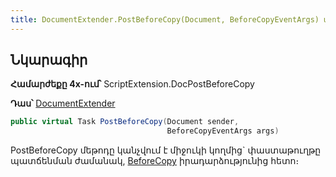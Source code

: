 ```yaml
---
title: DocumentExtender.PostBeforeCopy(Document, BeforeCopyEventArgs) մեթոդ
---
```


## Նկարագիր

**Համարժեքը 4x-ում՝** ScriptExtension.DocPostBeforeCopy

**Դաս՝** [DocumentExtender](../document_extender.md)

```c#
public virtual Task PostBeforeCopy(Document sender, 
                                   BeforeCopyEventArgs args)
```

PostBeforeCopy մեթոդը կանչվում է միջուկի կողմից` փաստաթուղթը պատճենման ժամանակ, [BeforeCopy](https://armsoft.github.io/as4x-docs/HTM/ProgrGuide/ScriptProcs/BeforeCopy.html) իրադարձությունից հետո։ 

